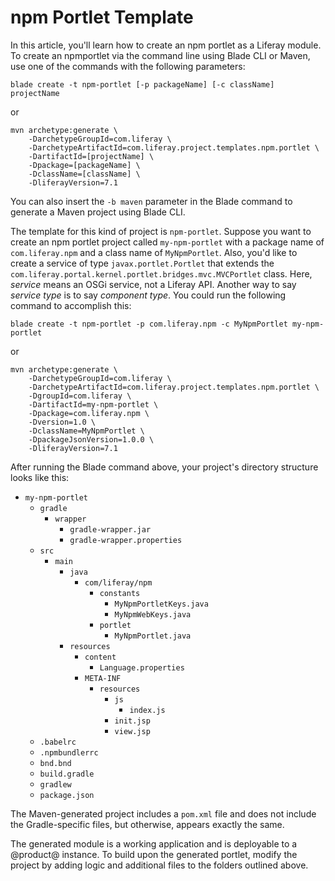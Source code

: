 # npm Portlet Template [](id=npm-portlet-template)

In this article, you'll learn how to create an npm portlet as a Liferay module.
To create an npmportlet via the command line using Blade CLI or Maven, use one
of the commands with the following parameters:

    blade create -t npm-portlet [-p packageName] [-c className] projectName

or

    mvn archetype:generate \
        -DarchetypeGroupId=com.liferay \
        -DarchetypeArtifactId=com.liferay.project.templates.npm.portlet \
        -DartifactId=[projectName] \
        -Dpackage=[packageName] \
        -DclassName=[className] \
        -DliferayVersion=7.1

You can also insert the `-b maven` parameter in the Blade command to generate a
Maven project using Blade CLI.

The template for this kind of project is `npm-portlet`. Suppose you want to
create an npm portlet project called `my-npm-portlet` with a package name of
`com.liferay.npm` and a class name of `MyNpmPortlet`. Also, you'd like to create
a service of type `javax.portlet.Portlet` that extends the
`com.liferay.portal.kernel.portlet.bridges.mvc.MVCPortlet` class. Here,
*service* means an OSGi service, not a Liferay API. Another way to say *service
type* is to say *component type*. You could run the following command to
accomplish this:

    blade create -t npm-portlet -p com.liferay.npm -c MyNpmPortlet my-npm-portlet

or

    mvn archetype:generate \
        -DarchetypeGroupId=com.liferay \
        -DarchetypeArtifactId=com.liferay.project.templates.npm.portlet \
        -DgroupId=com.liferay \
        -DartifactId=my-npm-portlet \
        -Dpackage=com.liferay.npm \
        -Dversion=1.0 \
        -DclassName=MyNpmPortlet \
        -DpackageJsonVersion=1.0.0 \
        -DliferayVersion=7.1

After running the Blade command above, your project's directory structure looks
like this:

- `my-npm-portlet`
    - `gradle`
        - `wrapper`
            - `gradle-wrapper.jar`
            - `gradle-wrapper.properties`
    - `src`
        - `main`
            - `java`
                - `com/liferay/npm`
                    - `constants`
                        - `MyNpmPortletKeys.java`
                        - `MyNpmWebKeys.java`
                    - `portlet`
                        - `MyNpmPortlet.java`
            - `resources`
                - `content`
                    - `Language.properties`
                - `META-INF`
                    - `resources`
                        - `js`
                            - `index.js`
                        - `init.jsp`
                        - `view.jsp`
    - `.babelrc`
    - `.npmbundlerrc`
    - `bnd.bnd`
    - `build.gradle`
    - `gradlew`
    - `package.json`

The Maven-generated project includes a `pom.xml` file and does not include the
Gradle-specific files, but otherwise, appears exactly the same.

The generated module is a working application and is deployable to a @product@
instance. To build upon the generated portlet, modify the project by adding
logic and additional files to the folders outlined above.

